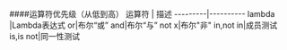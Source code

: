 ####运算符优先级（从低到高）
运算符 |   描述
---------|----------
lambda   |Lambda表达式
or|布尔“或”
and|布尔“与”
not x|布尔"非"
in,not in|成员测试
is,is not|同一性测试